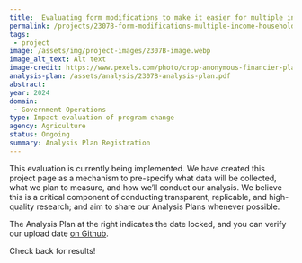 ```yaml
---
title:  Evaluating form modifications to make it easier for multiple income households to report income on benefits applications
permalink: /projects/2307B-form-modifications-multiple-income-households/
tags: 
 - project
image: /assets/img/project-images/2307B-image.webp 
image_alt_text: Alt text
image-credit: https://www.pexels.com/photo/crop-anonymous-financier-planning-budget-writing-numbers-in-notebook-4386339/
analysis-plan: /assets/analysis/2307B-analysis-plan.pdf
abstract: 
year: 2024  
domain:
 - Government Operations
type: Impact evaluation of program change
agency: Agriculture
status: Ongoing
summary: Analysis Plan Registration
---
```

This evaluation is currently being implemented. We have created this project page as a mechanism to pre-specify what data will be collected, what we plan to measure, and how we’ll conduct our analysis. We believe this is a critical component of conducting transparent, replicable, and high-quality research; and aim to share our Analysis Plans whenever possible.

The Analysis Plan at the right indicates the date locked, and you can verify our upload date <a class="usa-link usa-link--external" href="https://github.com/gsa-oes/office-of-evaluation-sciences/commits/master/assets/analysis/2403-analysis-plan.pdf">on Github</a>. 

Check back for results!
